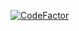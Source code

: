 [![CodeFactor](https://www.codefactor.io/repository/github/mongen-s-cave/mc-playtime/badge)](https://www.codefactor.io/repository/github/mongen-s-cave/mc-playtime)